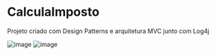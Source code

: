 # CalculaImposto
Projeto criado com Design Patterns e arquitetura MVC junto com Log4j

![image](https://github.com/GustavoHBraga/CalculaImposto/assets/70377322/65f2c5e4-1e17-4f76-8f4b-f7cca3be761f)
![image](https://github.com/GustavoHBraga/CalculaImposto/assets/70377322/b23759d1-a081-4254-8cfb-3d5bb858a68e)
